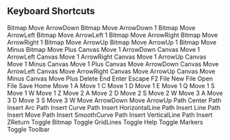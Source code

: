 ## Keyboard Shortcuts

Bitmap Move ArrowDown
Bitmap Move ArrowDown 1
Bitmap Move ArrowLeft
Bitmap Move ArrowLeft 1
Bitmap Move ArrowRight
Bitmap Move ArrowRight 1
Bitmap Move ArrowUp
Bitmap Move ArrowUp 1
Bitmap Move Minus
Bitmap Move Plus
Canvas Move 1 ArrowDown
Canvas Move 1 ArrowLeft
Canvas Move 1 ArrowRight
Canvas Move 1 ArrowUp
Canvas Move 1 Minus
Canvas Move 1 Plus
Canvas Move ArrowDown
Canvas Move ArrowLeft
Canvas Move ArrowRight
Canvas Move ArrowUp
Canvas Move Minus
Canvas Move Plus
Delete
End
Enter
Escape
F2
File New
File Open
File Save
Home
Move 1 A
Move 1 C
Move 1 D
Move 1 E
Move 1 Q
Move 1 S
Move 1 W
Move 1 Z
Move 2 A
Move 2 D
Move 2 S
Move 2 W
Move 3 A
Move 3 D
Move 3 S
Move 3 W
Move ArrowDown
Move ArrowUp
Path Center
Path Insert Arc
Path Insert Curve
Path Insert HorizontalLine
Path Insert Line
Path Insert Move
Path Insert SmoothCurve
Path Insert VerticalLine
Path Insert ZReturn
Toggle Bitmap
Toggle GridLines
Toggle Help
Toggle Markers
Toggle Toolbar
